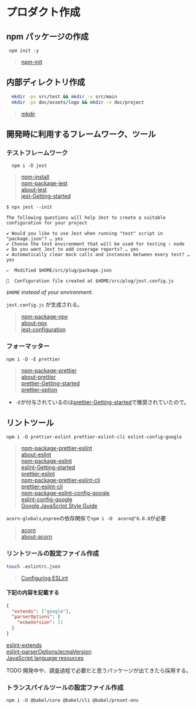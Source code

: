 
# プロダクト作成  

## npm パッケージの作成  
```
 npm init -y  
```
> [npm-init](https://docs.npmjs.com/cli/init.html#description)  

## 内部ディレクトリ作成  
```bash
  mkdir -pv src/test && mkdir -v src/main
  mkdir -pv doc/assets/logo && mkdir -v doc/project
```
> [mkdir](https://www.gnu.org/software/coreutils/manual/html_node/mkdir-invocation.html#mkdir-invocation)  

## 開発時に利用するフレームワーク、ツール  
### テストフレームワーク  
```
  npm i -D jest
```
> [npm-install](https://docs.npmjs.com/cli/install#description)  
> [npm-package-jest](https://www.npmjs.com/package/jest)  
> [about-jest](https://jestjs.io/)  
> [jest-Getting-started](https://jestjs.io/docs/en/getting-started.html)  

```
$ npx jest --init

The following questions will help Jest to create a suitable configuration for your project

✔ Would you like to use Jest when running "test" script in "package.json"? … yes
✔ Choose the test environment that will be used for testing › node
✔ Do you want Jest to add coverage reports? … yes
✔ Automatically clear mock calls and instances between every test? … yes

✏️  Modified $HOME/src/plug/package.json

📝  Configuration file created at $HOME/src/plug/jest.config.js

```

*`$HOME` instead of your environment.* 

`jest.config.js` が生成される。

> [npm-package-npx](https://www.npmjs.com/package/npx)  
> [about-npx](https://github.com/zkat/npx#readme)  
> [jest-configuration](https://jestjs.io/docs/en/configuration.html)  

### フォーマッター  
```
npm i -D -E prettier 
```
> [npm-package-prettier](https://www.npmjs.com/package/prettier)  
> [about-prettier](https://prettier.io/)  
> [prettier-Getting-started](https://prettier.io/docs/en/install.html)  
> [prettier-option](https://prettier.io/docs/en/options.html)  

* `-E`が付与されているのは[prettier-Getting-started](https://prettier.io/docs/en/install.html)で推奨されていたので。  

## リントツール  
```
npm i -D prettier-eslint prettier-eslint-cli eslint-config-google
```

> [npm-package-prettier-eslint](https://www.npmjs.com/package/prettier-eslint)  
> [about-eslint](https://eslint.org/)  
> [npm-package-eslint](https://www.npmjs.com/package/eslint)  
> [eslint-Getting-started](https://eslint.org/docs/user-guide/getting-started)  
> [prettier-eslint](https://github.com/prettier/prettier-eslint#readme)  
> [npm-package-prettier-eslint-cli](https://www.npmjs.com/package/prettier-eslint-cli)  
> [prettier-eslint-cli](https://github.com/prettier/prettier-eslint-cli#readme)  
> [npm-package-eslint-config-google](https://www.npmjs.com/package/eslint-config-google)  
> [eslint-config-google](https://github.com/google/eslint-config-google#readme)  
> [Google JavaScript Style Guide](https://google.github.io/styleguide/jsguide.html#formatting-braces)  

`acorn-globals`,`espree`の依存関係で```npm i -D  acorn@^6.0.0```が必要
> [acorn](https://www.npmjs.com/package/acorn/v/6.0.0)  
> [about-acorn](https://github.com/acornjs/acorn)  

### リントツールの設定ファイル作成  
```bash
touch .eslintrc.json  
```
> [Configuring ESLint](https://eslint.org/docs/user-guide/configuring)  

#### 下記の内容を記載する  
```json
{
  "extends": ["google"],
  "parserOptions": {
    "ecmaVersion": 11
  }
}
```
[eslint-extends](https://eslint.org/docs/user-guide/configuring#using-the-configuration-from-a-plugin)  
[eslint-parserOptions/ecmaVersion](https://eslint.org/docs/user-guide/configuring#specifying-parser-options)  
[JavaScript language resources](https://developer.mozilla.org/en-US/docs/Web/JavaScript/Language_Resources)  

TODO 開発中や、調査過程で必要だと思うパッケージが出てきたら採用する。

### トランスパイルツールの設定ファイル作成  
```shell
npm i -D @babel/core @babel/cli @babel/preset-env
```